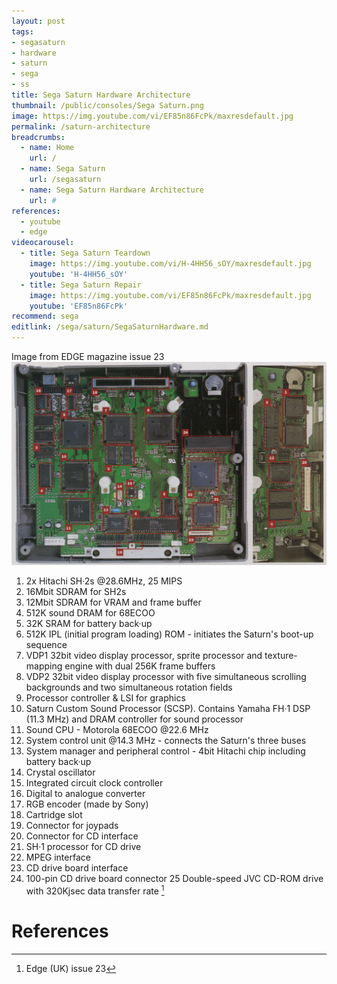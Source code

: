 ```yaml
---
layout: post
tags: 
- segasaturn
- hardware
- saturn
- sega
- ss
title: Sega Saturn Hardware Architecture
thumbnail: /public/consoles/Sega Saturn.png
image: https://img.youtube.com/vi/EF85n86FcPk/maxresdefault.jpg
permalink: /saturn-architecture
breadcrumbs:
  - name: Home
    url: /
  - name: Sega Saturn
    url: /segasaturn
  - name: Sega Saturn Hardware Architecture
    url: #
references:
  - youtube
  - edge
videocarousel:
  - title: Sega Saturn Teardown
    image: https://img.youtube.com/vi/H-4HH56_sOY/maxresdefault.jpg
    youtube: 'H-4HH56_sOY'
  - title: Sega Saturn Repair
    image: https://img.youtube.com/vi/EF85n86FcPk/maxresdefault.jpg
    youtube: 'EF85n86FcPk'
recommend: sega
editlink: /sega/saturn/SegaSaturnHardware.md
---
```


Image from EDGE magazine issue 23
<img src="/public/magazine/SegaSaturnMotherboard.EDGE.23.png" />
1. 2x Hitachi SH·2s @28.6MHz, 25 MIPS
2. 16Mbit SDRAM for SH2s
3. 12Mbit SDRAM for VRAM and frame buffer
4. 512K sound DRAM for 68ECOO
5. 32K SRAM for battery back·up
6. 512K IPL (initial program loading) ROM - initiates the Saturn's boot-up sequence
7. VDP1 32bit video display processor, sprite processor and texture-mapping engine with dual 256K frame buffers
8. VDP2 32bit video display processor with five simultaneous scrolling backgrounds and two simultaneous rotation fields
9. Processor controller & LSI for graphics
10. Saturn Custom Sound Processor (SCSP). Contains Yamaha FH·1 DSP (11.3 MHz) and DRAM controller for sound processor
11. Sound CPU - Motorola 68ECOO @22.6 MHz
12. System control unit @14.3 MHz - connects the Saturn's three buses 
13. System manager and peripheral control - 4bit Hitachi chip including battery back·up
14. Crystal oscillator
15. Integrated circuit clock controller 
16. Digital to analogue converter
17. RGB encoder (made by Sony)
18. Cartridge slot
19. Connector for joypads
20. Connector for CD interface
21. SH·1 processor for CD drive
22. MPEG interface
23. CD drive board interface
24. 100-pin CD drive board connector 25 Double-speed JVC CD-ROM drive with 320Kjsec data transfer rate
 [^1]

# References
[^1]: Edge (UK) issue 23
